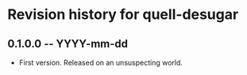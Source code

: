 # Revision history for quell-desugar

## 0.1.0.0 -- YYYY-mm-dd

* First version. Released on an unsuspecting world.
